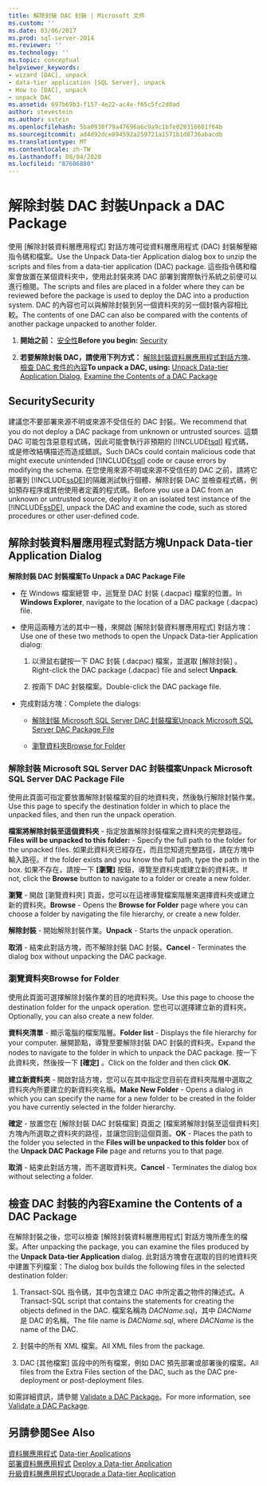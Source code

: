 ```yaml
---
title: 解除封裝 DAC 封裝 | Microsoft 文件
ms.custom: ''
ms.date: 03/06/2017
ms.prod: sql-server-2014
ms.reviewer: ''
ms.technology: ''
ms.topic: conceptual
helpviewer_keywords:
- wizard [DAC], unpack
- data-tier application [SQL Server], unpack
- How to [DAC], unpack
- unpack DAC
ms.assetid: 697b69b3-f157-4e22-ac4e-f65c5fc2d0ad
author: stevestein
ms.author: sstein
ms.openlocfilehash: 5ba0930f79a47696a6c9a9c1bfe028316601f64b
ms.sourcegitcommit: ad4d92dce894592a259721a1571b1d8736abacdb
ms.translationtype: MT
ms.contentlocale: zh-TW
ms.lasthandoff: 08/04/2020
ms.locfileid: "87606880"
---
```

# <a name="unpack-a-dac-package"></a><span data-ttu-id="d97a1-102">解除封裝 DAC 封裝</span><span class="sxs-lookup"><span data-stu-id="d97a1-102">Unpack a DAC Package</span></span>
  <span data-ttu-id="d97a1-103">使用 [解除封裝資料層應用程式] 對話方塊可從資料層應用程式 (DAC) 封裝解壓縮指令碼和檔案。</span><span class="sxs-lookup"><span data-stu-id="d97a1-103">Use the Unpack Data-tier Application dialog box to unzip the scripts and files from a data-tier application (DAC) package.</span></span> <span data-ttu-id="d97a1-104">這些指令碼和檔案會放置在某個資料夾中，使用此封裝來將 DAC 部署到實際執行系統之前便可以進行檢閱。</span><span class="sxs-lookup"><span data-stu-id="d97a1-104">The scripts and files are placed in a folder where they can be reviewed before the package is used to deploy the DAC into a production system.</span></span> <span data-ttu-id="d97a1-105">DAC 的內容也可以與解除封裝到另一個資料夾的另一個封裝內容相比較。</span><span class="sxs-lookup"><span data-stu-id="d97a1-105">The contents of one DAC can also be compared with the contents of another package unpacked to another folder.</span></span>  
  
1.  <span data-ttu-id="d97a1-106">**開始之前：** [安全性](#Security)</span><span class="sxs-lookup"><span data-stu-id="d97a1-106">**Before you begin:**  [Security](#Security)</span></span>  
  
2.  <span data-ttu-id="d97a1-107">**若要解除封裝 DAC，請使用下列方式：** [解除封裝資料層應用程式對話方塊](#UnpackDACDial)、[檢查 DAC 套件的內容](#ExamDACPack)</span><span class="sxs-lookup"><span data-stu-id="d97a1-107">**To unpack a DAC, using:**  [Unpack Data-tier Application Dialog](#UnpackDACDial), [Examine the Contents of a DAC Package](#ExamDACPack)</span></span>  
  
##  <a name="security"></a><a name="Security"></a> <span data-ttu-id="d97a1-108">Security</span><span class="sxs-lookup"><span data-stu-id="d97a1-108">Security</span></span>  
 <span data-ttu-id="d97a1-109">建議您不要部署來源不明或來源不受信任的 DAC 封裝。</span><span class="sxs-lookup"><span data-stu-id="d97a1-109">We recommend that you do not deploy a DAC package from unknown or untrusted sources.</span></span> <span data-ttu-id="d97a1-110">這類 DAC 可能包含惡意程式碼，因此可能會執行非預期的 [!INCLUDE[tsql](../../includes/tsql-md.md)] 程式碼，或是修改結構描述而造成錯誤。</span><span class="sxs-lookup"><span data-stu-id="d97a1-110">Such DACs could contain malicious code that might execute unintended [!INCLUDE[tsql](../../includes/tsql-md.md)] code or cause errors by modifying the schema.</span></span> <span data-ttu-id="d97a1-111">在您使用來源不明或來源不受信任的 DAC 之前，請將它部署到 [!INCLUDE[ssDE](../../includes/ssde-md.md)]的隔離測試執行個體、解除封裝 DAC 並檢查程式碼，例如預存程序或其他使用者定義的程式碼。</span><span class="sxs-lookup"><span data-stu-id="d97a1-111">Before you use a DAC from an unknown or untrusted source, deploy it on an isolated test instance of the [!INCLUDE[ssDE](../../includes/ssde-md.md)], unpack the DAC and examine the code, such as stored procedures or other user-defined code.</span></span>  
  
##  <a name="unpack-data-tier-application-dialog"></a><a name="UnpackDACDial"></a> <span data-ttu-id="d97a1-112">解除封裝資料層應用程式對話方塊</span><span class="sxs-lookup"><span data-stu-id="d97a1-112">Unpack Data-tier Application Dialog</span></span>  
 <span data-ttu-id="d97a1-113">**解除封裝 DAC 封裝檔案**</span><span class="sxs-lookup"><span data-stu-id="d97a1-113">**To Unpack a DAC Package File**</span></span>  
  
-   <span data-ttu-id="d97a1-114">在 Windows 檔案總管  中，巡覽至 DAC 封裝 (.dacpac) 檔案的位置。</span><span class="sxs-lookup"><span data-stu-id="d97a1-114">In **Windows Explorer**, navigate to the location of a DAC package (.dacpac) file.</span></span>  
  
-   <span data-ttu-id="d97a1-115">使用這兩種方法的其中一種，來開啟 [解除封裝資料層應用程式] 對話方塊：</span><span class="sxs-lookup"><span data-stu-id="d97a1-115">Use one of these two methods to open the Unpack Data-tier Application dialog:</span></span>  
  
    1.  <span data-ttu-id="d97a1-116">以滑鼠右鍵按一下 DAC 封裝 (.dacpac) 檔案，並選取 [解除封裝]  。</span><span class="sxs-lookup"><span data-stu-id="d97a1-116">Right-click the DAC package (.dacpac) file and select **Unpack**.</span></span>  
  
    2.  <span data-ttu-id="d97a1-117">按兩下 DAC 封裝檔案。</span><span class="sxs-lookup"><span data-stu-id="d97a1-117">Double-click the DAC package file.</span></span>  
  
-   <span data-ttu-id="d97a1-118">完成對話方塊：</span><span class="sxs-lookup"><span data-stu-id="d97a1-118">Complete the dialogs:</span></span>  
  
    -   [<span data-ttu-id="d97a1-119">解除封裝 Microsoft SQL Server DAC 封裝檔案</span><span class="sxs-lookup"><span data-stu-id="d97a1-119">Unpack Microsoft SQL Server DAC Package File</span></span>](#Unpack)  
  
    -   [<span data-ttu-id="d97a1-120">瀏覽資料夾</span><span class="sxs-lookup"><span data-stu-id="d97a1-120">Browse for Folder</span></span>](#Browse)  
  
###  <a name="unpack-microsoft-sql-server-dac-package-file"></a><a name="Unpack"></a> <span data-ttu-id="d97a1-121">解除封裝 Microsoft SQL Server DAC 封裝檔案</span><span class="sxs-lookup"><span data-stu-id="d97a1-121">Unpack Microsoft SQL Server DAC Package File</span></span>  
 <span data-ttu-id="d97a1-122">使用此頁面可指定要放置解除封裝檔案的目的地資料夾，然後執行解除封裝作業。</span><span class="sxs-lookup"><span data-stu-id="d97a1-122">Use this page to specify the destination folder in which to place the unpacked files, and then run the unpack operation.</span></span>  
  
 <span data-ttu-id="d97a1-123">**檔案將解除封裝至這個資料夾** - 指定放置解除封裝檔案之資料夾的完整路徑。</span><span class="sxs-lookup"><span data-stu-id="d97a1-123">**Files will be unpacked to this folder:** - Specify the full path to the folder for the unpacked files.</span></span> <span data-ttu-id="d97a1-124">如果此資料夾已經存在，而且您知道完整路徑，請在方塊中輸入路徑。</span><span class="sxs-lookup"><span data-stu-id="d97a1-124">If the folder exists and you know the full path, type the path in the box.</span></span> <span data-ttu-id="d97a1-125">如果不存在，請按一下 **[瀏覽]** 按鈕，導覽至資料夾或建立新的資料夾。</span><span class="sxs-lookup"><span data-stu-id="d97a1-125">If not, click the **Browse** button to navigate to a folder or create a new folder.</span></span>  
  
 <span data-ttu-id="d97a1-126">**瀏覽** - 開啟 [瀏覽資料夾]  頁面，您可以在這裡導覽檔案階層來選擇資料夾或建立新的資料夾。</span><span class="sxs-lookup"><span data-stu-id="d97a1-126">**Browse** - Opens the **Browse for Folder** page where you can choose a folder by navigating the file hierarchy, or create a new folder.</span></span>  
  
 <span data-ttu-id="d97a1-127">**解除封裝** - 開始解除封裝作業。</span><span class="sxs-lookup"><span data-stu-id="d97a1-127">**Unpack** - Starts the unpack operation.</span></span>  
  
 <span data-ttu-id="d97a1-128">**取消** - 結束此對話方塊，而不解除封裝 DAC 封裝。</span><span class="sxs-lookup"><span data-stu-id="d97a1-128">**Cancel** - Terminates the dialog box without unpacking the DAC package.</span></span>  
  
###  <a name="browse-for-folder"></a><a name="Browse"></a> <span data-ttu-id="d97a1-129">瀏覽資料夾</span><span class="sxs-lookup"><span data-stu-id="d97a1-129">Browse for Folder</span></span>  
 <span data-ttu-id="d97a1-130">使用此頁面可選擇解除封裝作業的目的地資料夾。</span><span class="sxs-lookup"><span data-stu-id="d97a1-130">Use this page to choose the destination folder for the unpack operation.</span></span> <span data-ttu-id="d97a1-131">您也可以選擇建立新的資料夾。</span><span class="sxs-lookup"><span data-stu-id="d97a1-131">Optionally, you can also create a new folder.</span></span>  
  
 <span data-ttu-id="d97a1-132">**資料夾清單** - 顯示電腦的檔案階層。</span><span class="sxs-lookup"><span data-stu-id="d97a1-132">**Folder list** - Displays the file hierarchy for your computer.</span></span> <span data-ttu-id="d97a1-133">展開節點，導覽至要解除封裝 DAC 封裝的資料夾。</span><span class="sxs-lookup"><span data-stu-id="d97a1-133">Expand the nodes to navigate to the folder in which to unpack the DAC package.</span></span> <span data-ttu-id="d97a1-134">按一下此資料夾，然後按一下 **[確定]** 。</span><span class="sxs-lookup"><span data-stu-id="d97a1-134">Click on the folder and then click **OK**.</span></span>  
  
 <span data-ttu-id="d97a1-135">**建立新資料夾** - 開啟對話方塊，您可以在其中指定您目前在資料夾階層中選取之資料夾內所要建立的新資料夾名稱。</span><span class="sxs-lookup"><span data-stu-id="d97a1-135">**Make New Folder** - Opens a dialog in which you can specify the name for a new folder to be created in the folder you have currently selected in the folder hierarchy.</span></span>  
  
 <span data-ttu-id="d97a1-136">**確定** - 放置您在 [解除封裝 DAC 封裝檔案]  頁面之 [檔案將解除封裝至這個資料夾]  方塊內所選取之資料夾的路徑，並讓您回到這個頁面。</span><span class="sxs-lookup"><span data-stu-id="d97a1-136">**OK** - Places the path to the folder you selected in the **Files will be unpacked to this folder** box of the **Unpack DAC Package File** page and returns you to that page.</span></span>  
  
 <span data-ttu-id="d97a1-137">**取消** - 結束此對話方塊，而不選取資料夾。</span><span class="sxs-lookup"><span data-stu-id="d97a1-137">**Cancel** - Terminates the dialog box without selecting a folder.</span></span>  
  
##  <a name="examine-the-contents-of-a-dac-package"></a><a name="ExamDACPack"></a> <span data-ttu-id="d97a1-138">檢查 DAC 封裝的內容</span><span class="sxs-lookup"><span data-stu-id="d97a1-138">Examine the Contents of a DAC Package</span></span>  
 <span data-ttu-id="d97a1-139">在解除封裝之後，您可以檢查 [解除封裝資料層應用程式]  對話方塊所產生的檔案。</span><span class="sxs-lookup"><span data-stu-id="d97a1-139">After unpacking the package, you can examine the files produced by the **Unpack Data-tier Application** dialog.</span></span> <span data-ttu-id="d97a1-140">此對話方塊會在選取的目的地資料夾中建置下列檔案：</span><span class="sxs-lookup"><span data-stu-id="d97a1-140">The dialog box builds the following files in the selected destination folder:</span></span>  
  
1.  <span data-ttu-id="d97a1-141">Transact-SQL 指令碼，其中包含建立 DAC 中所定義之物件的陳述式。</span><span class="sxs-lookup"><span data-stu-id="d97a1-141">A Transact-SQL script that contains the statements for creating the objects defined in the DAC.</span></span> <span data-ttu-id="d97a1-142">檔案名稱為 *DACName*.sql，其中 *DACName* 是 DAC 的名稱。</span><span class="sxs-lookup"><span data-stu-id="d97a1-142">The file name is *DACName*.sql, where *DACName* is the name of the DAC.</span></span>  
  
2.  <span data-ttu-id="d97a1-143">封裝中的所有 XML 檔案。</span><span class="sxs-lookup"><span data-stu-id="d97a1-143">All XML files from the package.</span></span>  
  
3.  <span data-ttu-id="d97a1-144">DAC [其他檔案] 區段中的所有檔案，例如 DAC 預先部署或部署後的檔案。</span><span class="sxs-lookup"><span data-stu-id="d97a1-144">All files from the Extra Files section of the DAC, such as the DAC pre-deployment or post-deployment files.</span></span>  
  
 <span data-ttu-id="d97a1-145">如需詳細資訊，請參閱 [Validate a DAC Package](validate-a-dac-package.md)。</span><span class="sxs-lookup"><span data-stu-id="d97a1-145">For more information, see [Validate a DAC Package](validate-a-dac-package.md).</span></span>  
  
## <a name="see-also"></a><span data-ttu-id="d97a1-146">另請參閱</span><span class="sxs-lookup"><span data-stu-id="d97a1-146">See Also</span></span>  
 <span data-ttu-id="d97a1-147">[資料層應用程式](data-tier-applications.md) </span><span class="sxs-lookup"><span data-stu-id="d97a1-147">[Data-tier Applications](data-tier-applications.md) </span></span>  
 <span data-ttu-id="d97a1-148">[部署資料層應用程式](deploy-a-data-tier-application.md) </span><span class="sxs-lookup"><span data-stu-id="d97a1-148">[Deploy a Data-tier Application](deploy-a-data-tier-application.md) </span></span>  
 [<span data-ttu-id="d97a1-149">升級資料層應用程式</span><span class="sxs-lookup"><span data-stu-id="d97a1-149">Upgrade a Data-tier Application</span></span>](upgrade-a-data-tier-application.md)  
  
  
